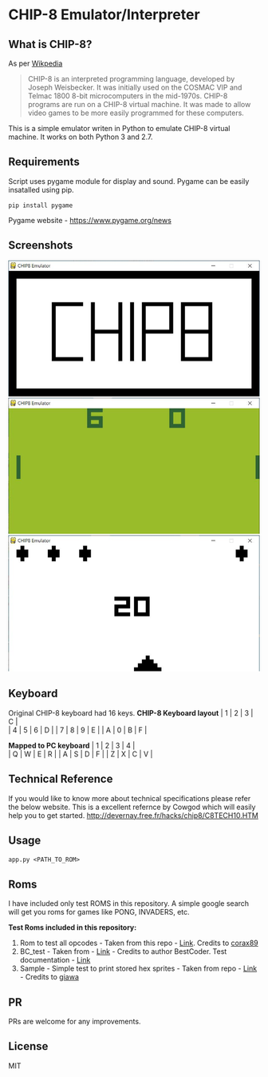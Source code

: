 # CHIP-8 Emulator/Interpreter

## What is CHIP-8?
As per [Wikpedia](https://en.wikipedia.org/wiki/CHIP-8)
>CHIP-8 is an interpreted programming language, developed by Joseph Weisbecker. It was initially used on the COSMAC VIP and Telmac 1800 8-bit microcomputers in the mid-1970s. CHIP-8 programs are run on a CHIP-8 virtual machine. It was made to allow video games to be more easily programmed for these computers.

This is a simple emulator writen in Python to emulate CHIP-8 virtual machine. It works on both Python 3 and 2.7.

## Requirements
Script uses pygame module for display and sound.
Pygame can be easily insatalled using pip.
```
pip install pygame
```
Pygame website - https://www.pygame.org/news

## Screenshots
![chip-8-screenshot](/screenshots/chip-8.JPG?raw=true "CHIP-8")
![ping-pong-screenshot](/screenshots/ping-pong.JPG?raw=true "Ping Pong")
![missile-screenshot](/screenshots/missile.JPG?raw=true "Missile")

## Keyboard 
Original CHIP-8 keyboard had 16 keys.
**CHIP-8 Keyboard layout**
| 1 | 2 | 3 | C |      
| 4 | 5 | 6 | D |
| 7 | 8 | 9 | E |
| A | 0 | B | F |
    
**Mapped to PC keyboard**
| 1 | 2 | 3 | 4 |      
| Q | W | E | R |
| A | S | D | F |
| Z | X | C | V |

## Technical Reference
If you would like to know more about technical specifications please refer the below website.
This is a excellent refernce by Cowgod which will easily help you to get started.
http://devernay.free.fr/hacks/chip8/C8TECH10.HTM

## Usage
```
app.py <PATH_TO_ROM>
```

## Roms
I have included only test ROMS in this repository. A simple google search will get you roms for games like PONG, INVADERS, etc.

**Test Roms included in this repository:**
1. Rom to test all opcodes - Taken from this repo - [Link](https://github.com/corax89/chip8-test-rom). Credits to [corax89](https://github.com/corax89)
2. BC_test - Taken from - [Link](https://slack-files.com/T3CH37TNX-F3RF5KT43-0fb93dbd1f) - Credits to author BestCoder. Test documentation - [Link](https://slack-files.com/T3CH37TNX-F3RKEUKL4-b05ab4930d)
3. Sample - Simple test to print stored hex sprites - Taken from repo - [Link](https://github.com/giawa/chip8) - Credits to [giawa](https://github.com/giawa)

## PR
PRs are welcome for any improvements.

## License
MIT